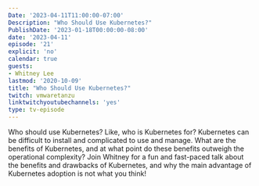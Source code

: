 ```yaml
---
Date: '2023-04-11T11:00:00-07:00'
Description: "Who Should Use Kubernetes?"
PublishDate: '2023-01-18T00:00:00-08:00'
date: '2023-04-11'
episode: '21'
explicit: 'no'
calendar: true
guests:
- Whitney Lee
lastmod: '2020-10-09'
title: "Who Should Use Kubernetes?"
twitch: vmwaretanzu
linktwitchyoutubechannels: 'yes'
type: tv-episode
---
```


Who should use Kubernetes? Like, who is Kubernetes for? Kubernetes can be difficult to install and complicated to use and manage. What are the benefits of Kubernetes, and at what point do these benefits outweigh the operational complexity? Join Whitney for a fun and fast-paced talk about the benefits and drawbacks of Kubernetes, and why the main advantage of Kubernetes adoption is not what you think!